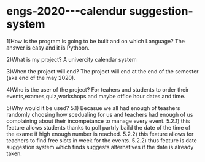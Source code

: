 # engs-2020---calendur suggestion-system
1)How is the program is going to be built and on which Language?
The answer is easy and it is Pythoon.

2)What is my project?
A univercity calendar system

3)When the project will end?
The project will end at the end of the semester (aka end of the may 2020).

4)Who is the user of the project?
For teahers and students to order their events,exames,quiz,workshops and maybe office hour dates and time.

5)Why would it be used?
5.1) Becasue we all had enough of teashers randomly choosing how scedualing for us and teachers had enough of us complaining about their incompetance to manage every event.
5.2.1) this feature allows students thanks to poll partrly baild the date of the time of the exame if high enough number is reached.
5.2.2) this feature allows for teachers to find free slots in week for the events.
5.2.2) thus feature is date suggestion system which finds suggests alternatives if the date is already taken.
